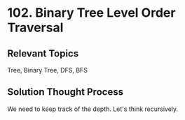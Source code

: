 # 102. Binary Tree Level Order Traversal
## Relevant Topics
Tree, Binary Tree, DFS, BFS

## Solution Thought Process
We need to keep track of the depth. Let's think recursively.